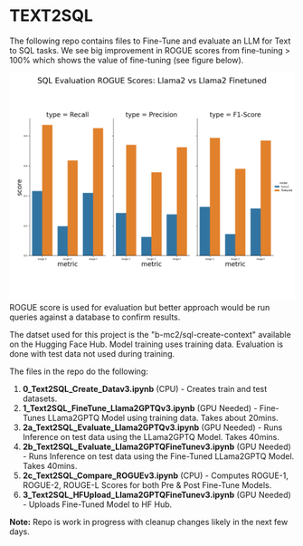 # TEXT2SQL
The following repo contains files to Fine-Tune and evaluate an LLM for Text to SQL tasks.
We see big improvement in ROGUE scores from fine-tuning > 100% which shows the value of fine-tuning (see figure below).

![screenshot.png](https://github.com/jai-llm/TEXT2SQL/blob/main/ROGUE_Scores_Llama_vs_Finetune.png)
ROGUE score is used for evaluation but better approach would be run queries against a database to confirm results.

The datset used for this project is the "b-mc2/sql-create-context" available on the Hugging Face Hub.
Model training uses training data. Evaluation is done with test data not used during training.

The files in the repo do the following:
1. **0_Text2SQL_Create_Datav3.ipynb** (CPU) - Creates train and test datasets.
2. **1_Text2SQL_FineTune_Llama2GPTQv3.ipynb** (GPU Needed) - Fine-Tunes LLama2GPTQ Model using training data. Takes about 20mins. 
3. **2a_Text2SQL_Evaluate_Llama2GPTQv3.ipynb** (GPU Needed) - Runs Inference on test data using the LLama2GPTQ Model. Takes 40mins.
4. **2b_Text2SQL_Evaluate_Llama2GPTQFineTunev3.ipynb** (GPU Needed) -  Runs Inference on test data using the Fine-Tuned LLama2GPTQ Model. Takes 40mins.
5. **2c_Text2SQL_Compare_ROGUEv3.ipynb** (CPU) - Computes ROGUE-1, ROGUE-2, ROUGE-L Scores for both Pre & Post Fine-Tune Models.
6. **3_Text2SQL_HFUpload_Llama2GPTQFineTunev3.ipynb** (GPU Needed) - Uploads Fine-Tuned Model to HF Hub.

 

**Note:** Repo is work in progress with cleanup changes likely in the next few days. 
